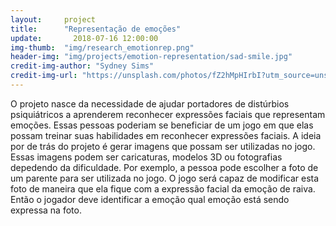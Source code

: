 ```yaml
---  
layout:     project  
title:      "Representação de emoções"  
update:       2018-07-16 12:00:00  
img-thumb:  "img/research_emotionrep.png"
header-img: "img/projects/emotion-representation/sad-smile.jpg"  
credit-img-author: "Sydney Sims"  
credit-img-url: "https://unsplash.com/photos/fZ2hMpHIrbI?utm_source=unsplash&utm_medium=referral&utm_content=creditCopyText"  
---  
```

  
O projeto nasce da necessidade de ajudar portadores de distúrbios psiquiátricos a aprenderem reconhecer expressões faciais que representam emoções. Essas pessoas poderiam se beneficiar de um jogo em que elas possam treinar suas habilidades em reconhecer expressões faciais. A ideia por de trás do projeto é gerar imagens que possam ser utilizadas no jogo. Essas imagens podem ser caricaturas, modelos 3D ou fotografias depedendo da dificuldade. Por exemplo, a pessoa pode escolher a foto de um parente para ser utilizada no jogo. O jogo será capaz de modificar esta foto de maneira que ela fique com a expressão facial da emoção de raiva. Então o jogador deve identificar a emoção qual emoção está sendo expressa na foto.
